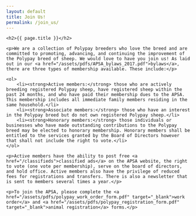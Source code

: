 ```yaml
---
layout: default
title: Join Us!
permalink: /join_us/
---
```


<div class="join-us">

	<h2>{{ page.title }}</h2>

	<p>We are a collection of Polypay breeders who love the breed and are committed to promoting, advancing, and continuing the improvement of the Polypay breed of sheep. We would love to have you join us! As laid out in our <a href="/assets/pdfs/APSA_bylaws_2017.pdf">bylaws</a>, there are three types of membership available. These include:</p>

 	<ol>
		<li><strong>Active members:</strong> those who are actively breeding registered Polypay sheep, have registered sheep within the past 24 months, and who have paid their membership dues to the APSA. This membership includes all immediate family members residing in the same household.</li>
		<li><strong>Associate members:</strong> those who have an interest in the Polypay breed but do not own registered Polypay sheep.</li>
		<li><strong>Honorary members:</strong> those individuals or businesses who have made outstanding contributions to the Polypay breed may be elected to honorary membership. Honorary members shall be entitled to the services granted by the Board of Directors however that shall not include the right to vote.</li>
	</ol>

	<p>Active members have the ability to post free <a href="/classifieds">classified ads</a> on the APSA website, the right to vote (one vote per membership), serve on the board of directors, and hold office. Active members also have the privilege of reduced fees for registrations and transfers. There is also a newsletter that is sent to members several times a year.</p>

	<p>To join the APSA, please complete the <a href="/assets/pdfs/polypay_work_order_form.pdf" target="_blank">work order</a> and <a href="/assets/pdfs/polypay_registration_form.pdf" target="_blank">animal registration</a> forms.</p>
</div>
